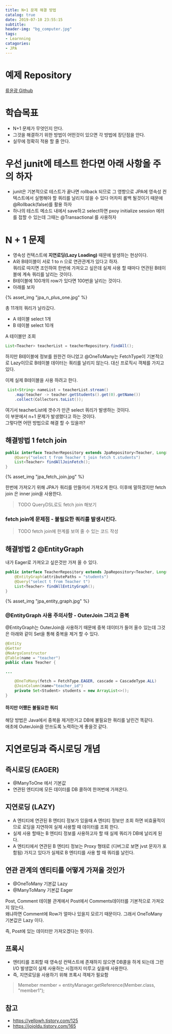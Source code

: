 ```yaml
---
title: N+1 문제 해결 방법
catalog: true
date: 2019-07-10 23:55:15
subtitle: 
header-img: "bg_computer.jpg"
tags: 
- Learnning
catagories:
- JPA
---
```


# 예제 Repository 
[류윤광 Github](https://github.com/biggwang/learnning-subjects/tree/master/spring-jpa-n-plus-one)

# 학습목표
- N+1 문제가 무엇인지 안다.
- 그것을 해결하기 위한 방법이 어떤것이 있으면 각 방법에 장단점을 안다.
- 실무에 정확히 적용 할 줄 안다.


# 우선 junit에 테스트 한다면 아래 사항을 주의 하자
- junit은 기본적으로 테스트가 끝나면 rollback 되므로 그 영향으로 JPA에 영속성 컨텍스트에서 실행해야 할 쿼리를 날리지 않을 수 있다 어차피 롤백 될것이기 때문에 @Rollback(false)를 활용 하자
- 하나의 테스트 메소드 내에서 save하고 select하면 pxoy initialize session 에러를 접할 수 있는데 그때는 @Transactional 를 사용하자


# N + 1 문제
- 영속성 컨텍스트에 **지연로딩(Lazy Loading)** 때문에 발생하는 현상이다.
- A와 B테이블이 서로 1 to n 으로 연관관계가 있다고 하자.  
쿼리로 따지면 조인하여 한번에 가져오고 싶은데 실제 사용 할 때마다 연관된 B테이블에 계속 쿼리를 날리는 것이다.
- B테이블에 100개의 row가 있다면 100번을 날리는 것이다.
- 아래를 보자

{% asset_img "jpa_n_plus_one.jpg" %}  

총 11개의 쿼리가 날라갔다.   
- A 테이블 select 1개  
- B 테이블 select 10개

A 테이블만 조회 
~~~ java
List<Teacher> teacherList = teacherRepository.findAll();  
~~~

하지만 B테이블에 정보를 원한건 아니었고 @OneToMany는 FetchType이 기본적으로 Lazy이므로 B테이블 데이터는 쿼리를 날리지 않는다. 대신 프로직시 객체를 가지고 있다.  

이제 실제 B테이블을 사용 하려고 한다.  

~~~ java
 List<String> nameList = teacherList.stream()
    .map(teacher -> teacher.getStudents().get(0).getName())
    .collect(Collectors.toList());
~~~

여기서 teacherList에 갯수가 만큰 select 쿼리가 발생하는 것이다.  
이 부분에서 n+1 문제가 발생했다고 하는 것이다.  
그렇다면 어떤 방법으로 해결 할 수 있을까?




## 해결방법 1 fetch join

~~~ java
public interface TeacherRepository extends JpaRepository<Teacher, Long> {
    @Query("select t from Teacher t join fetch t.students")
    List<Teacher> findAllJoinFetch();
}
~~~

{% asset_img "jpa_fetch_join.jpg" %}  

한번에 가져오기 위해 JPA가 쿼리를 만들어서 가져오게 한다. 이후에 말하겠지만 fetch join 은 inner join을 사용한다.

> TODO QueryDSL로도 fetch join 해보기

### fetch join에 문제점 - 불필요한 쿼리를 발생시킨다.

> TODO fetch join에 한계를 보여 줄 수 있는 코드 작성


## 해결방법 2 @EntityGraph

내가 Eager로 가져오고 싶은것만 가져 올 수 있다.  

~~~ java
public interface TeacherRepository extends JpaRepository<Teacher, Long> {
    @EntityGraph(attributePaths = "students")
    @Query("select t from Teacher t")
    List<Teacher> findAllEntityGraph();
}  
~~~


{% asset_img "jpa_entity_graph.jpg" %}  
 
### @EntityGraph 사용 주의사항 - OuterJoin 그리고 중복
@EntityGraph는 OuterJoin을 사용하기 때문에 중복 데이터가 들어 올수 있는데 그것은 아래와 같이 Set을 통해 중복을 제거 할 수 있다.

~~~ java
@Entity
@Getter
@NoArgsConstructor
@Table(name = "teacher")
public class Teacher {

...

    @OneToMany(fetch = FetchType.EAGER, cascade = CascadeType.ALL)
    @JoinColumn(name="teacher_id")
    private Set<Student> students = new ArrayList<>();   
}
~~~


#### 하지만 어쨌든 불필요한 쿼리
해당 방법은 Java에서 중복을 제거한거고 DB에 불필요한 쿼리를 날린건 똑같다.  
애초에 OuterJoin을 안쓰도록 노력하는게 좋을것 같다.



# 지연로딩과 즉시로딩 개념


## 즉시로딩 (EAGER)
- @ManyToOne 에서 기본값
- 연관된 엔티티에 모든 데이터를 DB 콜하여 한꺼번에 가져온다.

## 지연로딩 (LAZY)
- A 엔티티에 연관된 B 엔티티 정보가 있을때 A 엔티티 정보만 조회 하면 비효율적이므로 로딩을 지연하여 실제 사용할 때 데이터를 조회 한다.
- 실제 사용 할때는 B 엔티티 정보를 사용하고자 할 때 실제 쿼리가 DB에 날리게 된다.
- A 엔티티에서 연관된 B 엔티티 정보는 Proxy 형태로 (디버그로 보면 jvst 문자가 포함됨) 가지고 있다가 실제로 B 엔티티를 사용 할 때 쿼리를 날린다.


## 연관 관계의 엔티티를 어떻게 가져올 것인가 

- @OneToMany 기본값 Lazy
- @ManyToMany 기본값 Eager

Post, Comment 테이블 관계에서 Post에서 Comments데이터를 기본적으로 가져오지 않는다.  
왜냐하면 Comment에 Row가 얼마나 있을지 모르기 때문이다. 그래서 OneToMany 기본값은 Lazy 이다.  

즉, Post에 있는 데이터만 가져오겠다는 뜻이다.

## 프록시

-  엔티티를 조회할 때 영속성 컨텍스트에 존재하지 않으면 DB콜을 하게 되는데 그런 I/O 발생없이 실제 사용하는 시점까지 미루고 싶을때 사용한다.
-  즉, 지연로딩을 사용하기 위해 프록시 객체가 필요함

> Memeber member = entityManager.getReference(Member.class, "member1");


## 참고
- https://yellowh.tistory.com/125
- https://jojoldu.tistory.com/165
